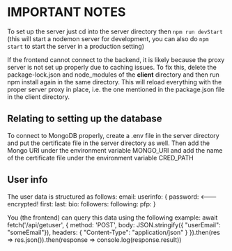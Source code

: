 # IMPORTANT NOTES

To set up the server just cd into the server directory then `npm run devStart` (this will start a nodemon server for development, you can also do `npm start` to start the server in a production setting)

If the frontend cannot connect to the backend, it is likely because the proxy server is not set up properly due to caching issues. To fix this, delete the package-lock.json and node_modules of the **client** directory and then run npm install again in the same directory. This will reload everything with the proper server proxy in place, i.e. the one mentioned in the package.json file in the client directory.

## Relating to setting up the database

To connect to MongoDB properly, create a .env file in the server directory and put the certificate file in the server directory as well. Then add the Mongo URI under the environment variable MONGO_URI and add the name of the certificate file under the environment variable CRED_PATH

## User info

The user data is structured as follows:
        email: <email>
        userinfo: {
            password: <password> <---encrypted!
            first: <first>
            last: <last>
            bio: <bio>
            followers: <followers>
            following: <following>
            pfp: <picturename>
        }
  
You (the frontend) can query this data using the following example:
      await fetch('/api/getuser', {
                method: 'POST',
                body: JSON.stringify({ "userEmail": "someEmail"}),
                headers: {
                    "Content-Type": "application/json"
                }
            }).then(res => res.json()).then(response => console.log(response.result))
